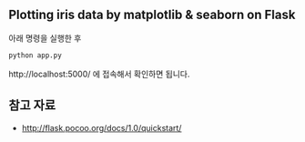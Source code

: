 ## Plotting iris data by matplotlib & seaborn on Flask
아래 명령을 실행한 후
```bash
python app.py
```

http://localhost:5000/ 에 접속해서 확인하면 됩니다.


## 참고 자료
- http://flask.pocoo.org/docs/1.0/quickstart/
